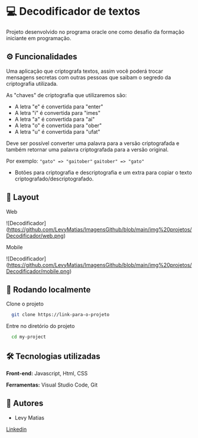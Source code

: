 
# 💻 Decodificador de textos

Projeto desenvolvido no programa oracle one como desafio da formação iniciante em programação.


## ⚙️ Funcionalidades

Uma aplicação que criptografa textos, assim você poderá trocar mensagens secretas com outras pessoas que saibam o segredo da criptografia utilizada.

As "chaves" de criptografia que utilizaremos são:

- A letra "e" é convertida para "enter"
- A letra "i" é convertida para "imes"
- A letra "a" é convertida para "ai"
- A letra "o" é convertida para "ober"
- A letra "u" é convertida para "ufat"

Deve ser possível converter uma palavra para a versão criptografada e também retornar uma palavra criptografada para a versão original. 

Por exemplo:
`"gato" => "gaitober"`
`gaitober" => "gato"`

- Botões para criptografia e descriptografia e um extra para copiar o texto criptografado/descriptografado.

  
## 🎨 Layout

Web

![Decodificador] (https://github.com/LevyMatias/ImagensGithub/blob/main/img%20projetos/Decodificador/web.png)

Mobile 

![Decodificador] (https://github.com/LevyMatias/ImagensGithub/blob/main/img%20projetos/Decodificador/mobile.png)



## 🚀 Rodando localmente

Clone o projeto

```bash
  git clone https://link-para-o-projeto
```

Entre no diretório do projeto

```bash
  cd my-project
```



## 🛠️ Tecnologias utilizadas

**Front-end:** Javascript, Html, CSS

**Ferramentas:** Visual Studio Code, Git




## 🦸 Autores

- Levy Matias


[Linkedin](https://www.linkedin.com/in/levy-matias/)

